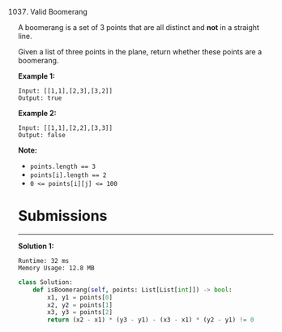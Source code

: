 1037. Valid Boomerang

A boomerang is a set of 3 points that are all distinct and **not** in a straight line.

Given a list of three points in the plane, return whether these points are a boomerang.

 

**Example 1:**
```
Input: [[1,1],[2,3],[3,2]]
Output: true
```

**Example 2:**
```
Input: [[1,1],[2,2],[3,3]]
Output: false
```

**Note:**

* `points.length == 3`
* `points[i].length == 2`
* `0 <= points[i][j] <= 100`
 
# Submissions
---
**Solution 1:**
```
Runtime: 32 ms
Memory Usage: 12.8 MB
```
```python
class Solution:
    def isBoomerang(self, points: List[List[int]]) -> bool:
        x1, y1 = points[0]
        x2, y2 = points[1]
        x3, y3 = points[2]
        return (x2 - x1) * (y3 - y1) - (x3 - x1) * (y2 - y1) != 0
```